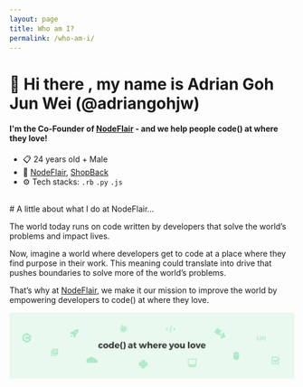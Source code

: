 ```yaml
---
layout: page
title: Who am I?
permalink: /who-am-i/
---
```


# 👋 Hi there , my name is Adrian Goh Jun Wei (@adriangohjw)

#### I'm the Co-Founder of [NodeFlair](https://www.nodeflair.com/) - and we help people <b>code() at where they love</b>!

- 📋 24 years old + Male
- 🏢 [NodeFlair](https://www.nodeflair.com), [ShopBack](https://www.shopback.sg)
- ⚙️ Tech stacks: `.rb` `.py` `.js`

<br>
# A little about what I do at NodeFlair...

The world today runs on code written by developers that solve the world’s problems and impact lives.

Now, imagine a world where developers get to code at a place where they find purpose in their work. This meaning could translate into drive that pushes boundaries to solve more of the world’s problems.

That’s why at [NodeFlair][nodeflair-website], we make it our mission to improve the world by empowering developers to code() at where they love.

![NodeFlair Banner][banner]

[profile-picture]:            /assets/profile_picture.jpg
[nodeflair-website]:          https://www.nodeflair.com
[banner]:                     /assets/banner.jpg